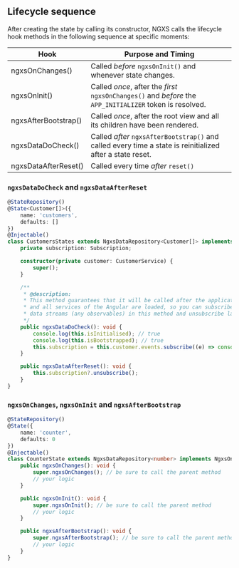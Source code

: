 ## Lifecycle sequence

After creating the state by calling its constructor, NGXS calls the lifecycle hook methods in the following sequence at
specific moments:

| Hook                 | Purpose and Timing                                                                                        |
| -------------------- | --------------------------------------------------------------------------------------------------------- |
| ngxsOnChanges()      | Called _before_ `ngxsOnInit()` and whenever state changes.                                                |
| ngxsOnInit()         | Called _once_, after the _first_ `ngxsOnChanges()` and _before_ the `APP_INITIALIZER` token is resolved.  |
| ngxsAfterBootstrap() | Called _once_, after the root view and all its children have been rendered.                               |
| ngxsDataDoCheck()    | Called _after_ `ngxsAfterBootstrap()` and called every time a state is reinitialized after a state reset. |
| ngxsDataAfterReset() | Called every time _after_ `reset()`                                                                       |

### `ngxsDataDoCheck` and `ngxsDataAfterReset`

```typescript
@StateRepository()
@State<Customer[]>({
    name: 'customers',
    defaults: []
})
@Injectable()
class CustomersStates extends NgxsDataRepository<Customer[]> implements NgxsDataDoCheck, NgxsDataAfterReset {
    private subscription: Subscription;

    constructor(private customer: CustomerService) {
        super();
    }

    /**
     * @description:
     * This method guarantees that it will be called after the application is rendered
     * and all services of the Angular are loaded, so you can subscribe to the necessary
     * data streams (any observables) in this method and unsubscribe later in the method `ngxsDataAfterReset`
     */
    public ngxsDataDoCheck(): void {
        console.log(this.isInitialised); // true
        console.log(this.isBootstrapped); // true
        this.subscription = this.customer.events.subscribe((e) => console.log(e));
    }

    public ngxsDataAfterReset(): void {
        this.subscription?.unsubscribe();
    }
}
```

### `ngxsOnChanges`, `ngxsOnInit` and `ngxsAfterBootstrap`

```typescript
@StateRepository()
@State({
    name: 'counter',
    defaults: 0
})
@Injectable()
class CounterState extends NgxsDataRepository<number> implements NgxsOnChanges, NgxsOnInit, NgxsAfterBootstrap {
    public ngxsOnChanges(): void {
        super.ngxsOnChanges(); // be sure to call the parent method
        // your logic
    }

    public ngxsOnInit(): void {
        super.ngxsOnInit(); // be sure to call the parent method
        // your logic
    }

    public ngxsAfterBootstrap(): void {
        super.ngxsAfterBootstrap(); // be sure to call the parent method
        // your logic
    }
}
```
